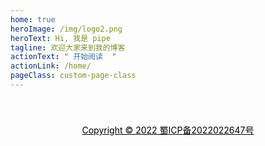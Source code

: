 ```yaml
---
home: true
heroImage: /img/logo2.png
heroText: Hi, 我是 pipe
tagline: 欢迎大家来到我的博客
actionText: " 开始阅读  "
actionLink: /home/
pageClass: custom-page-class
---
```


<Vssue :title="$title" />

<div style="font-size:14px; display:flex; justify-content: center; align-items: center; height:100px">
   <a href="http://beian.miit.gov.cn" target=”_blank” style="color:black">Copyright © 2022 蜀ICP备2022022647号</a>
</div>
